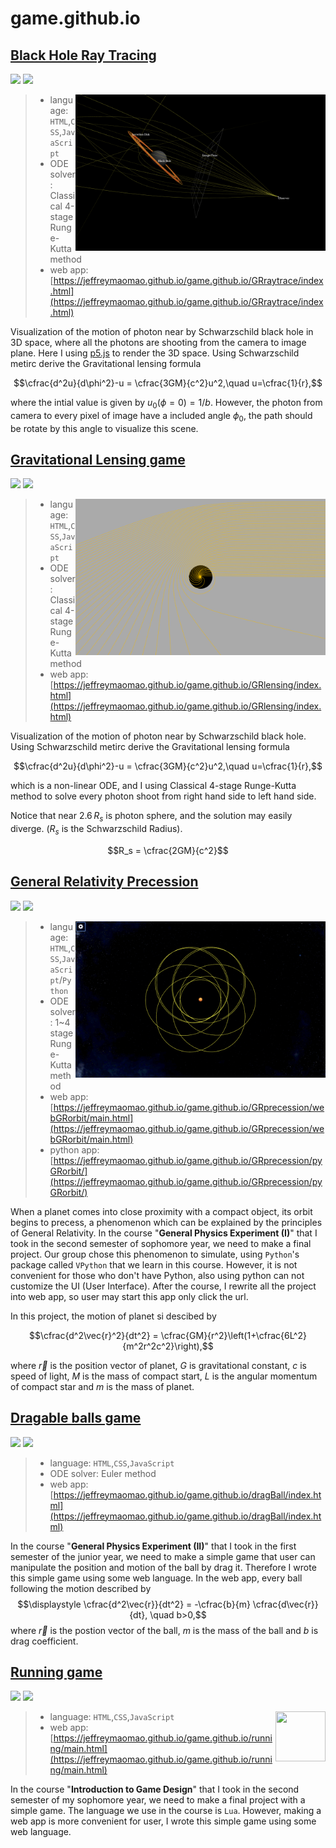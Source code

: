 # game.github.io

## [Black Hole Ray Tracing](https://jeffreymaomao.github.io/game.github.io/GRraytrace/index.html)

[![](https://badgen.net/badge/icon/source?icon=github&label)](https://github.com/Jeffreymaomao/game.github.io/tree/main/GRraytrace)
[![](https://badgen.net/badge/icon/start/red?icon=chrome&label)](https://jeffreymaomao.github.io/game.github.io/GRraytrace/index.html)

<img src="./GRraytrace/screenshot/test.png" width="400px" align="right">

> - language: `HTML`,`CSS`,`JavaScript`
> - ODE solver: Classical 4-stage Runge-Kutta method
> - web app: [https://jeffreymaomao.github.io/game.github.io/GRraytrace/index.html](https://jeffreymaomao.github.io/game.github.io/GRraytrace/index.html)



Visualization of the motion of photon near by Schwarzschild black hole in 3D space, where all the photons are shooting from the camera to image plane. 
Here I using [p5.js](https://p5js.org) to render the 3D space. Using Schwarzschild metirc derive the Gravitational lensing formula

$$\cfrac{d^2u}{d\phi^2}-u = \cfrac{3GM}{c^2}u^2,\quad u=\cfrac{1}{r},$$

where the intial value is given by $u_0\left(\phi=0\right) = 1/b$. However, the photon from camera to every pixel of image have a included angle $\phi_0$, the path should be rotate by this angle to visualize this scene.



## [Gravitational Lensing game](https://jeffreymaomao.github.io/game.github.io/GRlensing/index.html)

[![](https://badgen.net/badge/icon/source?icon=github&label)](https://github.com/Jeffreymaomao/game.github.io/tree/main/GRlensing)
[![](https://badgen.net/badge/icon/start/red?icon=chrome&label)](https://jeffreymaomao.github.io/game.github.io/GRlensing/index.html)

<img src="./GRlensing/screenshot/test.png" width="400px" align="right">

> - language: `HTML`,`CSS`,`JavaScript`
> - ODE solver: Classical 4-stage Runge-Kutta method
> - web app: [https://jeffreymaomao.github.io/game.github.io/GRlensing/index.html](https://jeffreymaomao.github.io/game.github.io/GRlensing/index.html)


Visualization of the motion of photon near by Schwarzschild black hole. Using Schwarzschild metirc derive the Gravitational lensing formula

$$\cfrac{d^2u}{d\phi^2}-u = \cfrac{3GM}{c^2}u^2,\quad u=\cfrac{1}{r},$$

which is a non-linear ODE, and I using Classical 4-stage Runge-Kutta method to solve every photon shoot from right hand side to left hand side. 

Notice that near $2.6\,R_s$ is photon sphere, and the solution may easily diverge. ($R_s$ is the Schwarzschild Radius).

$$R_s = \cfrac{2GM}{c^2}$$




## [General Relativity Precession](https://jeffreymaomao.github.io/game.github.io/GRprecession/webGRorbit/main.html)

[![](https://badgen.net/badge/icon/source?icon=github&label)](https://github.com/Jeffreymaomao/game.github.io/tree/main/GRprecession)
[![](https://badgen.net/badge/icon/start/red?icon=chrome&label)](https://jeffreymaomao.github.io/game.github.io/GRprecession/webGRorbit/main.html)

<img src="./GRprecession/webGRorbit/screenshot/precession.png" width="400px" align="right">

> - language: `HTML`,`CSS`,`JavaScript`/`Python`
> - ODE solver: 1~4 stage Runge-Kutta method
> - web app: [https://jeffreymaomao.github.io/game.github.io/GRprecession/webGRorbit/main.html](https://jeffreymaomao.github.io/game.github.io/GRprecession/webGRorbit/main.html)
> - python app: [https://jeffreymaomao.github.io/game.github.io/GRprecession/pyGRorbit/](https://jeffreymaomao.github.io/game.github.io/GRprecession/pyGRorbit/)

When a planet comes into close proximity with a compact object, its orbit begins to precess, a phenomenon which can be explained by the principles of General Relativity. In the course "**General Physics Experiment (I)**" that I took in the second semester of sophomore year, we need to make a final project. Our group chose this phenomenon to simulate, using `Python`'s package called `VPython` that we learn in this course. However, it is not convenient for those who don't have Python, also using python can not customize the UI (User Interface). After the course, I rewrite all the project into web app, so user may start this app only click the url. 

In this project, the motion of planet si descibed by

$$\cfrac{d^2\vec{r}^2}{dt^2} = \cfrac{GM}{r^2}\left(1+\cfrac{6L^2}{m^2r^2c^2}\right),$$

where $\vec{r}$ is the position vector of planet, $G$ is gravitational constant, $c$ is speed of light, $M$ is the mass of compact start, $L$ is the angular momentum of compact star and $m$ is the mass of planet.



## [Dragable balls game](https://jeffreymaomao.github.io/game.github.io/dragBall/index.html)

[![](https://badgen.net/badge/icon/source?icon=github&label)](https://github.com/Jeffreymaomao/game.github.io/tree/main/dragBall)
[![](https://badgen.net/badge/icon/start/red?icon=chrome&label)](https://jeffreymaomao.github.io/game.github.io/dragBall/index.html)

> - language: `HTML`,`CSS`,`JavaScript`
> - ODE solver: Euler method
> - web app: [https://jeffreymaomao.github.io/game.github.io/dragBall/index.html](https://jeffreymaomao.github.io/game.github.io/dragBall/index.html)

In the course "**General Physics Experiment (II)**" that I took in the first semester of the junior year, we need to make a simple game that user can manipulate the position and motion of the ball by drag it. Therefore I wrote this simple game using some web language. In the web app, every ball following the motion described by
$$\displaystyle \cfrac{d^2\vec{r}}{dt^2} = -\cfrac{b}{m} \cfrac{d\vec{r}}{dt}, \quad b>0,$$
where $\vec{r}$ is the postion vector of the ball, $m$ is the mass of the ball and $b$ is drag coefficient.



## [Running game](https://jeffreymaomao.github.io/game.github.io/running/main.html)

[![](https://badgen.net/badge/icon/source?icon=github&label)](https://github.com/Jeffreymaomao/game.github.io/tree/main/running)
[![](https://badgen.net/badge/icon/start/red?icon=chrome&label)](https://jeffreymaomao.github.io/game.github.io/running/main.html)

<img src="https://upload.wikimedia.org/wikipedia/commons/c/cf/Lua-Logo.svg" width="80px" height="80px" align="right">

> - language: `HTML`,`CSS`,`JavaScript`
> - web app: [https://jeffreymaomao.github.io/game.github.io/running/main.html](https://jeffreymaomao.github.io/game.github.io/running/main.html)

 In the course "**Introduction to Game Design**" that I took in the second semester of my sophomore year, 
we need to make a final project with a simple game. The language we use in the course is `Lua`. 
However, making a web app is more convenient for user, I wrote this simple game using some web language.
